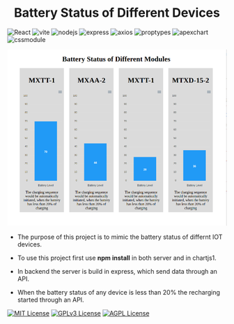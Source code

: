<h1 style="text-align: center;">Battery Status of Different Devices</h1>

![React](https://img.shields.io/badge/React-.js-green?style=flat-square)
![vite](https://img.shields.io/badge/Vite-.js-green?style=flat-square)
![nodejs](https://img.shields.io/badge/Node-.js-green?style=flat-square)
![express](https://img.shields.io/badge/express-.js-green?style=flat-square)
![axios](https://img.shields.io/badge/axio-s-green?style=flat-square)
![proptypes](https://img.shields.io/badge/prop-types-green?style=flat-square)
![apexchart](https://img.shields.io/badge/apexchart-.js-green?style=flat-square)
![cssmodule](https://img.shields.io/badge/css-module-green?style=flat-square)

![alt text](./src/assets/img/batteryStatus.png)

- The purpose of this project is to mimic the battery status of differnt IOT devices.
- To use this project first use **npm install** in both server and in chartjs1.

- In backend the server is build in express, which send data through an API.

- When the battery status of any device is less than 20% the recharging started through an API.

[![MIT License](https://img.shields.io/badge/License-MIT-green.svg)](https://choosealicense.com/licenses/mit/)
[![GPLv3 License](https://img.shields.io/badge/License-GPL%20v3-yellow.svg)](https://opensource.org/licenses/)
[![AGPL License](https://img.shields.io/badge/license-AGPL-blue.svg)](http://www.gnu.org/licenses/agpl-3.0)
